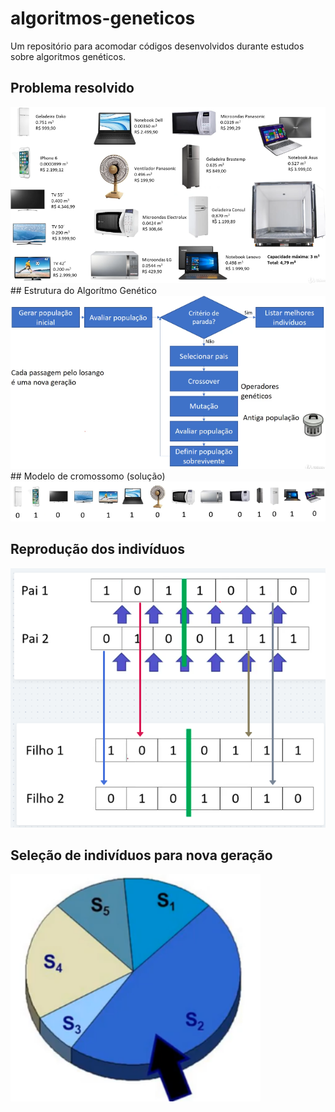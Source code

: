 # algoritmos-geneticos

Um repositório para acomodar códigos desenvolvidos durante estudos sobre algoritmos genéticos.

## Problema resolvido

<img src="https://github.com/bruiglesias/algoritmos-geneticos/blob/master/images/imagem01.png"  width="600" >
## Estrutura do Algorítmo Genético
<img src="https://github.com/bruiglesias/algoritmos-geneticos/blob/master/images/imagem02.png"  width="600" >
## Modelo de cromossomo (solução)
<img src="https://github.com/bruiglesias/algoritmos-geneticos/blob/master/images/imagem03.png"  width="600" >

## Reprodução dos indivíduos
<img src="https://github.com/bruiglesias/algoritmos-geneticos/blob/master/images/imagem04.png"  width="600" >

## Seleção de indivíduos para nova geração
<img src="https://github.com/bruiglesias/algoritmos-geneticos/blob/master/images/imagem05.png"  width="400" >
